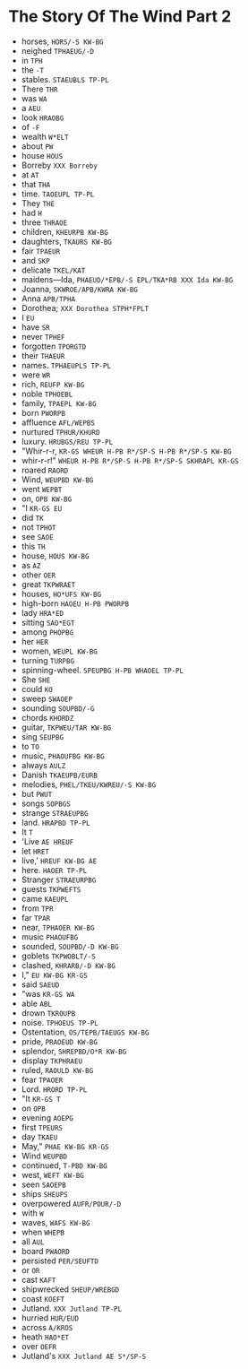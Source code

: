 # The Story Of The Wind Part 2

* horses, `HORS/-S KW-BG`
* neighed `TPHAEUG/-D`
* in `TPH`
* the `-T`
* stables. `STAEUBLS TP-PL`
* There `THR`
* was `WA`
* a `AEU`
* look `HRAOBG`
* of `-F`
* wealth `W*ELT`
* about `PW`
* house `HOUS`
* Borreby `XXX Borreby`
* at `AT`
* that `THA`
* time. `TAOEUPL TP-PL`
* They `THE`
* had `H`
* three `THRAOE`
* children, `KHEURPB KW-BG`
* daughters, `TKAURS KW-BG`
* fair `TPAEUR`
* and `SKP`
* delicate `TKEL/KAT`
* maidens—Ida, `PHAEUD/*EPB/-S EPL/TKA*RB XXX Ida KW-BG`
* Joanna, `SKWROE/APB/KWRA KW-BG`
* Anna `APB/TPHA`
* Dorothea; `XXX Dorothea STPH*FPLT`
* I `EU`
* have `SR`
* never `TPHEF`
* forgotten `TPORGTD`
* their `THAEUR`
* names. `TPHAEUPLS TP-PL`
* were `WR`
* rich, `REUFP KW-BG`
* noble `TPHOEBL`
* family, `TPAEPL KW-BG`
* born `PWORPB`
* affluence `AFL/WEPBS`
* nurtured `TPHUR/KHURD`
* luxury. `HRUBGS/REU TP-PL`
* "Whir-r-r, `KR-GS WHEUR H-PB R*/SP-S H-PB R*/SP-S KW-BG`
* whir-r-r!" `WHEUR H-PB R*/SP-S H-PB R*/SP-S SKHRAPL KR-GS`
* roared `RAORD`
* Wind, `WEUPBD KW-BG`
* went `WEPBT`
* on, `OPB KW-BG`
* "I `KR-GS EU`
* did `TK`
* not `TPHOT`
* see `SAOE`
* this `TH`
* house, `HOUS KW-BG`
* as `AZ`
* other `OER`
* great `TKPWRAET`
* houses, `HO*UFS KW-BG`
* high-born `HAOEU H-PB PWORPB`
* lady `HRA*ED`
* sitting `SAO*EGT`
* among `PHOPBG`
* her `HER`
* women, `WEUPL KW-BG`
* turning `TURPBG`
* spinning-wheel. `SPEUPBG H-PB WHAOEL TP-PL`
* She `SHE`
* could `KO`
* sweep `SWAOEP`
* sounding `SOUPBD/-G`
* chords `KHORDZ`
* guitar, `TKPWEU/TAR KW-BG`
* sing `SEUPBG`
* to `TO`
* music, `PHAOUFBG KW-BG`
* always `AULZ`
* Danish `TKAEUPB/EURB`
* melodies, `PHEL/TKEU/KWREU/-S KW-BG`
* but `PWUT`
* songs `SOPBGS`
* strange `STRAEUPBG`
* land. `HRAPBD TP-PL`
* It `T`
* 'Live `AE HREUF`
* let `HRET`
* live,' `HREUF KW-BG AE`
* here. `HAOER TP-PL`
* Stranger `STRAEURPBG`
* guests `TKPWEFTS`
* came `KAEUPL`
* from `TPR`
* far `TPAR`
* near, `TPHAOER KW-BG`
* music `PHAOUFBG`
* sounded, `SOUPBD/-D KW-BG`
* goblets `TKPWOBLT/-S`
* clashed, `KHRARB/-D KW-BG`
* I," `EU KW-BG KR-GS`
* said `SAEUD`
* "was `KR-GS WA`
* able `ABL`
* drown `TKROUPB`
* noise. `TPHOEUS TP-PL`
* Ostentation, `OS/TEPB/TAEUGS KW-BG`
* pride, `PRAOEUD KW-BG`
* splendor, `SHREPBD/O*R KW-BG`
* display `TKPHRAEU`
* ruled, `RAOULD KW-BG`
* fear `TPAOER`
* Lord. `HRORD TP-PL`
* "It `KR-GS T`
* on `OPB`
* evening `AOEPG`
* first `TPEURS`
* day `TKAEU`
* May," `PHAE KW-BG KR-GS`
* Wind `WEUPBD`
* continued, `T-PBD KW-BG`
* west, `WEFT KW-BG`
* seen `SAOEPB`
* ships `SHEUPS`
* overpowered `AUFR/POUR/-D`
* with `W`
* waves, `WAFS KW-BG`
* when `WHEPB`
* all `AUL`
* board `PWAORD`
* persisted `PER/SEUFTD`
* or `OR`
* cast `KAFT`
* shipwrecked `SHEUP/WREBGD`
* coast `KOEFT`
* Jutland. `XXX Jutland TP-PL`
* hurried `HUR/EUD`
* across `A/KROS`
* heath `HAO*ET`
* over `OEFR`
* Jutland's `XXX Jutland AE S*/SP-S`
